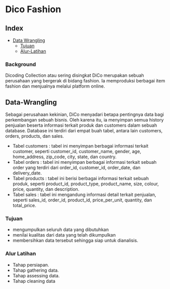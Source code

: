 

# Dico Fashion
## Index
* [Data Wrangling](#Data-Wrangling)
    * [Tujuan](#Tujuan)
    * [Alur-Latihan](#Alur_Latihan)
### Background
Dicoding Collection atau sering disingkat DiCo merupakan sebuah perusahaan yang bergerak di bidang fashion. Ia memproduksi berbagai item fashion dan menjualnya melalui platform online.

## Data-Wrangling
Sebagai perusahaan kekinian, DiCo menyadari betapa pentingnya data bagi perkembangan sebuah bisnis. Oleh karena itu, ia menyimpan semua history penjualan beserta informasi terkait produk dan customers dalam sebuah database. Database ini terdiri dari empat buah tabel, antara lain customers, orders, products, dan sales.

- Tabel customers : tabel ini menyimpan berbagai informasi terkait customer, seperti customer_id, customer_name, gender, age, home_address, zip_code, city, state, dan country.
- Tabel orders : tabel ini menyimpan berbagai informasi terkait sebuah order yang terdiri dari order_id, customer_id, order_date, dan delivery_date.
- Tabel products : tabel ini berisi berbagai informasi terkait sebuah produk, seperti product_id, product_type, product_name, size, colour, price, quantity, dan description.
- Tabel sales : tabel ini mengandung informasi detail terkait penjualan, seperti sales_id, order_id, product_id, price_per_unit, quantity, dan total_price.

### Tujuan
- mengumpulkan seluruh data yang dibutuhkan
- menilai kualitas dari data yang telah dikumpulkan
- membersihkan data tersebut sehingga siap untuk dianalisis.

### Alur Latihan
- Tahap persiapan.
- Tahap gathering data.
- Tahap assessing data.
- Tahap cleaning data

